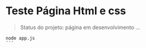 <h1> Teste Página Html e css </h1>

>Status do projeto: página em desenvolvimento ...

```
node app.js
´´´
